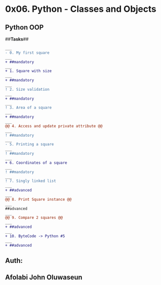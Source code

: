 # 0x06. Python - Classes and Objects
## Python  OOP

##**Tasks**##

``` diff
___
- 0. My first square
___
+ ##mandatory
___
+ 1. Square with size
___
+ ##mandatory
___
! 2. Size validation
___
+ ##mandatory
___
! 3. Area of a square
___
+ ##mandatory
___
@@ 4. Access and update private attribute @@
___
! ##mandatory
___
- 5. Printing a square
___
! ##mandatory
___
+ 6. Coordinates of a square
___
! ##mandatory
___
! 7. Singly linked list
___
+ ##advanced
___
@@ 8. Print Square instance @@
___
##advanced
___
@@ 9. Compare 2 squares @@
___
+ ##advanced
___
+ 10. ByteCode -> Python #5
___
+ ##advanced
```
## Auth:
## Afolabi John Oluwaseun

